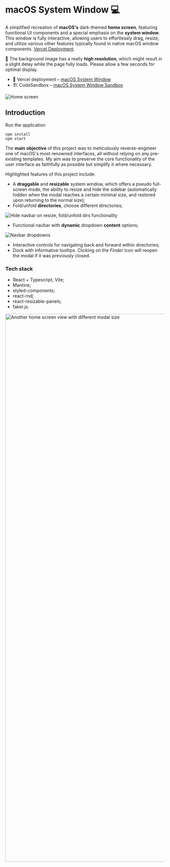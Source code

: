 # macOS System Window 💻

A simplified recreation of **macOS's** dark-themed **home screen**, featuring functional UI components and a special emphasis on the **system window**. This window is fully interactive, allowing users to effortlessly drag, resize, and utilize various other features typically found in native macOS window components. [Vercel Deployment](https://macos-system-window.vercel.app).

🚨 The background image has a really **high resolution**, which might result in a slight delay while the page fully loads. Please allow a few seconds for optimal display.

* 🔗 Vercel deployment – [macOS System Window](https://macos-system-window.vercel.app)
* 🏗️ CodeSandbox – [macOS System Window Sandbox](https://codesandbox.io/p/sandbox/github/kr4chinin/macos-system-window/tree/main)

![Home screen](https://github.com/kr4chinin/macos-system-window/assets/103210607/be8eb8ac-7a35-45e1-bbb4-d1cb0f80e616)

## Introduction

Run the application 
```
npm install
npm start
```

The **main** **objective** of this project was to meticulously reverse-engineer one of macOS's most renowned interfaces, all without relying on any pre-existing templates. My aim was to preserve the core functionality of the user interface as faithfully as possible but simplify it where necessary.

Highlighted features of this project include:

* A **draggable** and **resizable** system window, which offers a pseudo full-screen mode, the ability to resize and hide the sidebar (automatically hidden when the modal reaches a certain minimal size, and restored upon returning to the normal size);
* Fold/unfold **directories**, choose different directories;

![Hide navbar on resize, fold/unfold dirs functionality](https://github.com/kr4chinin/macos-system-window/assets/103210607/cf634daf-dc91-4dbc-8bdd-fe4d16d2c0c0)

* Functional navbar with **dynamic** dropdown **content** options;
  
![Navbar dropdowns](https://github.com/kr4chinin/macos-system-window/assets/103210607/78c8674f-92c9-4c16-9ba0-8548024c35ae)

* Interactive controls for navigating back and forward within directories;
* Dock with informative tooltips. Clicking on the _Finder_ icon will reopen the modal if it was previously closed.

### Tech stack

* React + Typescript, Vite;
* Mantine;
* styled-components;
* react-rnd;
* react-resizable-panels;
* faker.js.

<img width="1728" alt="Another home screen view with different modal size" src="https://github.com/kr4chinin/macos-system-window/assets/103210607/0d523d81-4422-43c0-86c6-b7dc95be4f1b">




